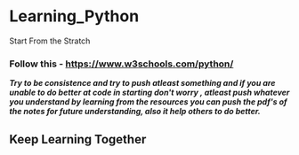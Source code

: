 # Learning_Python
Start From the Stratch

### Follow this - https://www.w3schools.com/python/

***Try to be consistence and try to push atleast something and if you are unable to do better at code in starting don't worry , atleast push whatever you understand by learning from the resources you can push the pdf's of the notes for future understanding, also it help others to do better.***

## Keep Learning Together
